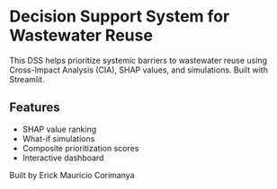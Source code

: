 # Decision Support System for Wastewater Reuse

This DSS helps prioritize systemic barriers to wastewater reuse using Cross-Impact Analysis (CIA), SHAP values, and simulations. Built with Streamlit.

## Features
- SHAP value ranking
- What-if simulations
- Composite prioritization scores
- Interactive dashboard

Built by Erick Mauricio Corimanya